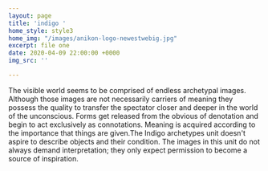 ```yaml
---
layout: page
title: 'indigo '
home_style: style3
home_img: "/images/anikon-logo-newestwebig.jpg"
excerpt: file one
date: 2020-04-09 22:00:00 +0000
img_src: ''

---
```

The visible world seems to be comprised of endless archetypal images. Although those images are not necessarily carriers of meaning they possess the quality to transfer the spectator closer and deeper in the world of the unconscious. Forms get released from the obvious of denotation and begin to act exclusively as connotations. Meaning is acquired according to the importance that things are given.The Indigo archetypes unit doesn't aspire to describe objects and their condition. The images in this unit do not always demand interpretation; they only expect permission to become a source of inspiration.
